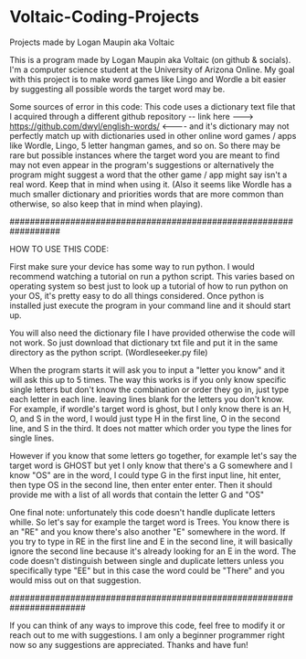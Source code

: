 # Voltaic-Coding-Projects
Projects made by Logan Maupin aka Voltaic


This is a program made by Logan Maupin aka Voltaic (on github & socials). I'm a computer science student at the University of Arizona Online. My goal with this project is to make word games like Lingo and Wordle a bit easier by suggesting all possible words the target word may be. 

Some sources of error in this code: 
This code uses a dictionary text file that I acquired through a different github repository -- link here ---> https://github.com/dwyl/english-words/ <---- and it's dictionary may not perfectly match up with dictionaries used in other online word games / apps like Wordle, Lingo, 5 letter hangman games, and so on. So there may be rare but possible instances where the target word you are meant to find may not even appear in the program's suggestions or alternatively the program might suggest a word that the other game / app might say isn't a real word. Keep that in mind when using it. (Also it seems like Wordle has a much smaller dictionary and priorities words that are more common than otherwise, so also keep that in mind when playing). 

##################################################################

HOW TO USE THIS CODE: 

First make sure your device has some way to run python. I would recommend watching a tutorial on run a python script. This varies based on operating system so best just to look up a tutorial of how to run python on your OS, it's pretty easy to do all things considered. Once python is installed just execute the program in your command line and it should start up. 

You will also need the dictionary file I have provided otherwise the code will not work. So just download that dictionary txt file and put it in the same directory as the python script. (Wordleseeker.py file)

When the program starts it will ask you to input a "letter you know" and it will ask this up to 5 times. The way this works is if you only know specific single letters but don't know the combination or order they go in, just type each letter in each line. leaving lines blank for the letters you don't know. For example, if wordle's target word is ghost, but I only know there is an H, O, and S in the word, I would just type H in the first line, O in the second line, and S in the third. It does not matter which order you type the lines for single lines. 

However if you know that some letters go together, for example let's say the target word is GHOST but yet I only know that there's a G somewhere and I know "OS" are in the word, I could type G in the first input line, hit enter, then type OS in the second line, then enter enter enter. Then it should provide me with a list of all words that contain the letter G and "OS" 

One final note: unfortunately this code doesn't handle duplicate letters whille. So let's say for example the target word is Trees. You know there is an "RE" and you know there's also another "E" somewhere in the word. If you try to type in RE in the first line and E in the second line, it will basically ignore the second line because it's already looking for an E in the word. The code doesn't distinguish between single and duplicate letters unless you specifically type "EE" but in this case the word could be "There" and you would miss out on that suggestion. 

#######################################################################

If you can think of any ways to improve this code, feel free to modify it or reach out to me with suggestions. I am only a beginner programmer right now so any suggestions are appreciated. Thanks and have fun! 
